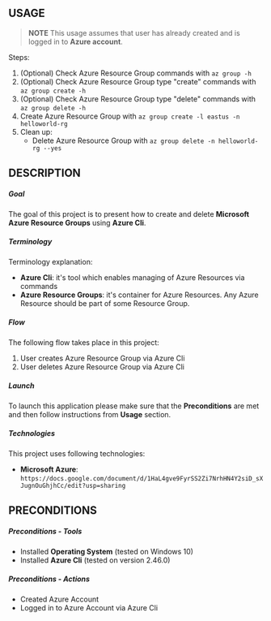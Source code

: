USAGE
-----

> **NOTE** This usage assumes that user has already created and is logged in to **Azure account**.

Steps:
1. (Optional) Check Azure Resource Group commands with `az group -h`
1. (Optional) Check Azure Resource Group type "create" commands with `az group create -h`
1. (Optional) Check Azure Resource Group type "delete" commands with `az group delete -h`
1. Create Azure Resource Group with `az group create -l eastus -n helloworld-rg`
1. Clean up:
     *  Delete Azure Resource Group with `az group delete -n helloworld-rg --yes`



DESCRIPTION
-----------

##### Goal
The goal of this project is to present how to create and delete **Microsoft Azure Resource Groups** using **Azure Cli**.

##### Terminology
Terminology explanation:
* **Azure Cli**: it's tool which enables managing of Azure Resources via commands
* **Azure Resource Groups**: it's container for Azure Resources. Any Azure Resource should be part of some Resource Group. 

##### Flow
The following flow takes place in this project:
1. User creates Azure Resource Group via Azure Cli
1. User deletes Azure Resource Group via Azure Cli

##### Launch
To launch this application please make sure that the **Preconditions** are met and then follow instructions from **Usage** section.

##### Technologies
This project uses following technologies:
* **Microsoft Azure**: `https://docs.google.com/document/d/1HaL4gve9FyrSS2Zi7NrhHN4Y2siD_sXJugnOuGhjhCc/edit?usp=sharing`


PRECONDITIONS
-------------

##### Preconditions - Tools
* Installed **Operating System** (tested on Windows 10)
* Installed **Azure Cli** (tested on version 2.46.0)

##### Preconditions - Actions
* Created Azure Account
* Logged in to Azure Account via Azure Cli